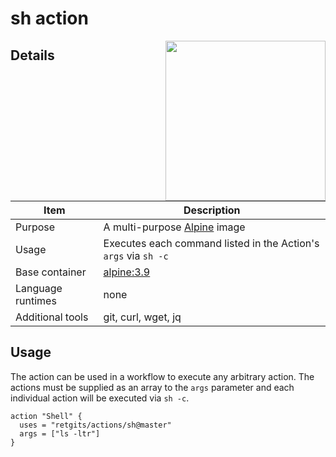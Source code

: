 # sh action

<!-- markdownlint-disable MD033 -->
<img src="https://github.com/retgits/actions/blob/master/sh/sh-action.png?raw=true" align="right" width=256/>

## Details

| Item              | Description                                                     |
|-------------------|-----------------------------------------------------------------|
| Purpose           | A multi-purpose [Alpine](https://alpinelinux.org) image         |
| Usage             | Executes each command listed in the Action's `args` via `sh -c` |
| Base container    | [alpine:3.9](https://hub.docker.com/_/alpine?tab=description)   |
| Language runtimes | none                                                            |
| Additional tools  | git, curl, wget, jq                                             |

## Usage

The action can be used in a workflow to execute any arbitrary action. The actions must be supplied as an array to the `args` parameter and each individual action will be executed via `sh -c`.

```hcl
action "Shell" {
  uses = "retgits/actions/sh@master"
  args = ["ls -ltr"]
}
```